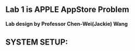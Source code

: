 ## Lab 1 is APPLE AppStore Problem
**Lab design by Professor Chen-Wei(Jackie) Wang**

## **SYSTEM SETUP:**
